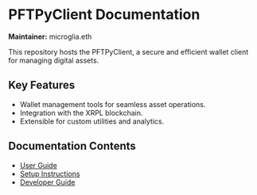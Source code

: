# PFTPyClient Documentation

**Maintainer:** microglia.eth

This repository hosts the PFTPyClient, a secure and efficient wallet client for managing digital assets.

## Key Features
- Wallet management tools for seamless asset operations.
- Integration with the XRPL blockchain.
- Extensible for custom utilities and analytics.

## Documentation Contents
- [User Guide](user_guide.md)
- [Setup Instructions](setup.md)
- [Developer Guide](developer_guide.md)


